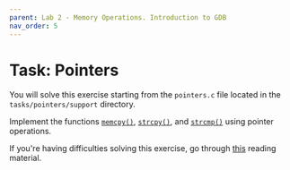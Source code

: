 ```yaml
---
parent: Lab 2 - Memory Operations. Introduction to GDB
nav_order: 5
---
```


# Task: Pointers

You will solve this exercise starting from the `pointers.c` file located in the `tasks/pointers/support` directory.

Implement the functions [`memcpy()`](http://www.cplusplus.com/reference/cstring/memcpy/), [`strcpy()`](http://www.cplusplus.com/reference/cstring/strcpy/), and [`strcmp()`](http://www.cplusplus.com/reference/cstring/strcmp/) using pointer operations.

If you're having difficulties solving this exercise, go through [this](../../reading/memory-operations.md) reading material.
